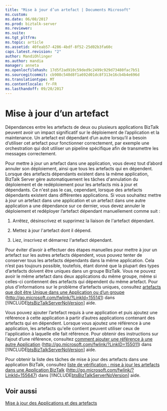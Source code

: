 ```yaml
---
title: "Mise à jour d’un artefact | Documents Microsoft"
ms.custom: 
ms.date: 06/08/2017
ms.prod: biztalk-server
ms.reviewer: 
ms.suite: 
ms.tgt_pltfrm: 
ms.topic: article
ms.assetid: 40feab57-4286-4bdf-8f52-25d02b3fa60c
caps.latest.revision: "2"
author: MandiOhlinger
ms.author: mandia
manager: anneta
ms.openlocfilehash: 17d5f2ad910c59ded9c2499c929d73480fac7b51
ms.sourcegitcommit: cb908c540d8f1a692d01dc8f313e16cb4b4e696d
ms.translationtype: MT
ms.contentlocale: fr-FR
ms.lasthandoff: 09/20/2017
---
```

# <a name="updating-an-artifact"></a>Mise à jour d’un artefact
Dépendances entre les artefacts de deux ou plusieurs applications BizTalk peuvent avoir un impact significatif sur le déploiement de l’application et la maintenance. Un artefact est dépendant d’un autre lorsqu’il a besoin d’utiliser cet artefact pour fonctionner correctement, par exemple une orchestration qui doit utiliser un pipeline spécifique afin de transmettre les messages correctement.  
  
 Pour mettre à jour un artefact dans une application, vous devez tout d’abord annuler son déploiement, ainsi que tous les artefacts qui en dépendent. Lorsque des artefacts dépendants existent dans la même application, BizTalk Server gère automatiquement les tâches d'annulation du déploiement et de redéploiement pour les artefacts mis à jour et dépendants. Ce n'est pas le cas, cependant, lorsque des artefacts dépendants existent dans différentes applications. Si vous souhaitez mettre à jour un artefact dans une application et un artefact dans une autre application a une dépendance sur ce dernier, vous devez annuler le déploiement et redéployer l’artefact dépendant manuellement comme suit :  
  
1.  Arrêtez, désinscrivez et supprimez la liaison de l'artefact dépendant.  
  
2.  Mettez à jour l'artefact dont il dépend.  
  
3.  Liez, inscrivez et démarrez l'artefact dépendant.  
  
 Pour éviter d’avoir à effectuer des étapes manuelles pour mettre à jour un artefact sur les autres artefacts dépendent, vous pouvez tenter de conserver tous les artefacts dépendants dans la même application. Cela n’est pas toujours possible, toutefois, étant donné que la plupart des types d’artefacts doivent être uniques dans un groupe BizTalk. Vous ne pouvez avoir le même artefact dans deux applications du même groupe, même si celles-ci contiennent des artefacts qui dépendent du même artefact. Pour plus d’informations sur le problème d’artefacts uniques, consultez [artefacts que doit être Unique dans une Application ou d’un groupe](http://go.microsoft.com/fwlink/?LinkId=155141) (http://go.microsoft.com/fwlink/?LinkId=155141) dans [!INCLUDE[btsBizTalkServerNoVersion](../includes/btsbiztalkservernoversion-md.md)] aide.  
  
 Vous pouvez ajouter l’artefact requis à une application et puis ajoutez une référence à cette application à partir d’autres applications contenant des artefacts qui en dépendent. Lorsque vous ajoutez une référence à une application, les artefacts qu'elle contient peuvent utiliser ceux de l'application à laquelle elle fait référence. Pour obtenir des instructions sur l’ajout d’une référence, consultez [comment ajouter une référence à une autre Application](http://go.microsoft.com/fwlink/?LinkID=155011) (http://go.microsoft.com/fwlink/?LinkID=155011) dans [!INCLUDE[btsBizTalkServerNoVersion](../includes/btsbiztalkservernoversion-md.md)] aide.  
  
 Pour obtenir la liste des tâches de mise à jour des artefacts dans une application BizTalk, consultez [liste de vérification : mise à jour les artefacts dans une Application BizTalk](http://go.microsoft.com/fwlink/?LinkId=155647) (http://go.microsoft.com/fwlink/?LinkId=155647) dans [!INCLUDE[btsBizTalkServerNoVersion](../includes/btsbiztalkservernoversion-md.md)] aide.  
  
## <a name="see-also"></a>Voir aussi  
 [Mise à jour des Applications et des artefacts](../technical-guides/updating-applications-and-artifacts.md)